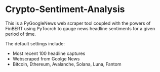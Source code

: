 # Crypto-Sentiment-Analysis
This is a PyGoogleNews web scraper tool coupled with the powers of FinBERT using PyTocrch to gauge news headline sentiments for a given period of time. 

The default settings include:
- Most recent 100 headline captures 
- Webscraped from Goolge News
- Bitcoin, Ethereum, Avalanche, Solana, Luna, Fantom

